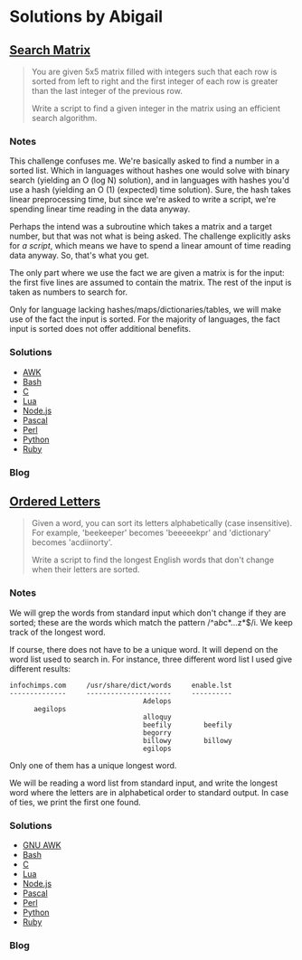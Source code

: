 # Solutions by Abigail
## [Search Matrix](https://perlweeklychallenge.org/blog/perl-weekly-challenge-111/#TASK1)

> You are given 5x5 matrix filled with integers such that each row is
> sorted from left to right and the first integer of each row is greater
> than the last integer of the previous row.
>
> Write a script to find a given integer in the matrix using an
> efficient search algorithm.

### Notes
This challenge confuses me. We're basically asked to find a number
in a sorted list. Which in languages without hashes one would solve
with binary search (yielding an O (log N) solution), and in languages
with hashes you'd use a hash (yielding an O (1) (expected) time solution).
Sure, the hash takes linear preprocessing time, but since we're asked
to write a script, we're spending linear time reading in the data
anyway.

Perhaps the intend was a subroutine which takes a matrix and a target
number, but that was not what is being asked. The challenge explicitly
asks for *a script*, which means we have to spend a linear amount of 
time reading data anyway. So, that's what you get.

The only part where we use the fact we are given a matrix is for the
input: the first five lines are assumed to contain the matrix. The
rest of the input is taken as numbers to search for.

Only for language lacking hashes/maps/dictionaries/tables, we will
make use of the fact the input is sorted. For the majority of
languages, the fact input is sorted does not offer additional benefits.

### Solutions
* [AWK](awk/ch-1.awk)
* [Bash](bash/ch-1.sh)
* [C](c/ch-1.c)
* [Lua](lua/ch-1.lua)
* [Node.js](node/ch-1.js)
* [Pascal](pascal/ch-1.p)
* [Perl](perl/ch-1.pl)
* [Python](python/ch-1.py)
* [Ruby](ruby/ch-1.rb)

### Blog

## [Ordered Letters](https://perlweeklychallenge.org/blog/perl-weekly-challenge-111/#TASK2)

> Given a word, you can sort its letters alphabetically (case insensitive).
> For example, 'beekeeper' becomes 'beeeeekpr' and 'dictionary' becomes
> 'acdiinorty'.
>
> Write a script to find the longest English words that don't change when
> their letters are sorted.

### Notes
We will grep the words from standard input which don't change
if they are sorted; these are the words which match the pattern
/^a*b*c*...z*$/i. We keep track of the longest word.

If course, there does not have to be a unique word. It will depend
on the word list used to search in. For instance, three different
word list I used give different results:

    infochimps.com     /usr/share/dict/words     enable.lst
    --------------     ---------------------     ----------
                                     Adelops
          aegilops
                                     alloquy
                                     beefily        beefily
                                     begorry
                                     billowy        billowy
                                     egilops

Only one of them has a unique longest word.

We will be reading a word list from standard input, and write
the longest word where the letters are in alphabetical order
to standard output. In case of ties, we print the first one found.


### Solutions
* [GNU AWK](awk/ch-2.gawk)
* [Bash](bash/ch-2.sh)
* [C](c/ch-2.c)
* [Lua](lua/ch-2.lua)
* [Node.js](node/ch-2.js)
* [Pascal](pascal/ch-2.p)
* [Perl](perl/ch-2.pl)
* [Python](python/ch-2.py)
* [Ruby](ruby/ch-2.rb)

### Blog

